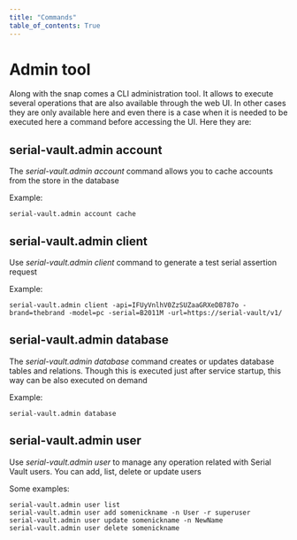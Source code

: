 ```yaml
---
title: "Commands"
table_of_contents: True
---
```


# Admin tool

Along with the snap comes a CLI administration tool. It allows to execute 
several operations that are also available through the web UI. In other cases
they are only available here and even there is a case when it is needed to be 
executed here a command before accessing the UI.
Here they are:

## serial-vault.admin account

The *serial-vault.admin account* command allows you to cache accounts 
from the store in the database

Example:

```
serial-vault.admin account cache
```

## serial-vault.admin client

Use *serial-vault.admin client* command to generate a test serial 
assertion request

Example:
```
serial-vault.admin client -api=IFUyVnlhV0ZzSUZaaGRXeDB787o -brand=thebrand -model=pc -serial=B2011M -url=https://serial-vault/v1/
```

## serial-vault.admin database

The *serial-vault.admin database* command creates or updates database tables
and relations. Though this is executed just after service startup, this way can be also
executed on demand

Example:

```
serial-vault.admin database 
```

## serial-vault.admin user

Use *serial-vault.admin user* to manage any operation related with 
Serial Vault users. You can add, list, delete or update users

Some examples:

```
serial-vault.admin user list
serial-vault.admin user add somenickname -n User -r superuser
serial-vault.admin user update somenickname -n NewName
serial-vault.admin user delete somenickname
```
